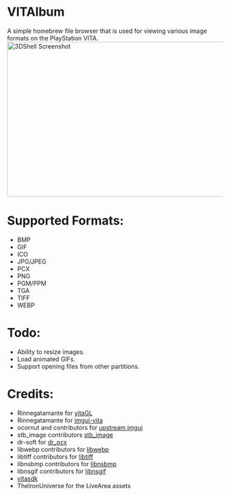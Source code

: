 # VITAlbum

A simple homebrew file browser that is used for viewing various image formats on the PlayStation VITA.
<img src="https://i.imgur.com/KI6woYJ.jpg" alt="3DShell Screenshot" width="640" height="362"/>

# Supported Formats:
- BMP
- GIF
- ICO
- JPG/JPEG
- PCX
- PNG
- PGM/PPM
- TGA
- TIFF
- WEBP

# Todo:
- Ability to resize images.
- Load animated GIFs.
- Support opening files from other partitions.

# Credits:
- Rinnegatamante for [vitaGL](https://github.com/Rinnegatamante/vitaGL)
- Rinnegatamante for [imgui-vita](https://github.com/Rinnegatamante/imgui-vita)
- ocornut and contributors for [upstream imgui](https://github.com/ocornut/imgui)
- stb_image contributors [stb_image](https://github.com/nothings/stb/blob/master/stb_image.h)
- dr-soft for [dr_pcx](https://github.com/dr-soft/dr_pcx)
- libwebp contributors for [libwebp](https://developers.google.com/speed/webp)
- libtiff contributors for [libtiff](http://www.libtiff.org/)
- libnsbmp contributors for [libnsbmp](https://www.netsurf-browser.org/projects/libnsbmp/)
- libnsgif contributors for [libnsgif](https://www.netsurf-browser.org/projects/libnsgif/)
- [vitasdk](https://github.com/vitasdk)
- TheIronUniverse for the LiveArea assets
